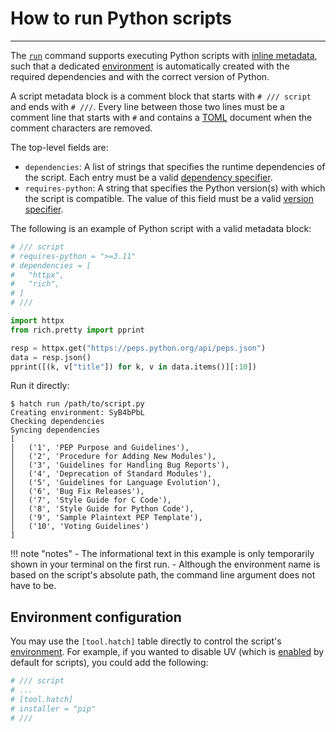 # How to run Python scripts

-----

The [`run`](../../cli/reference.md#hatch-run) command supports executing Python scripts with [inline metadata](https://packaging.python.org/en/latest/specifications/inline-script-metadata/), such that a dedicated [environment](../../config/environment/overview.md) is automatically created with the required dependencies and with the correct version of Python.

A script metadata block is a comment block that starts with `# /// script` and ends with `# ///`. Every line between those two lines must be a comment line that starts with `#` and contains a [TOML](https://github.com/toml-lang/toml) document when the comment characters are removed.

The top-level fields are:

- `dependencies`: A list of strings that specifies the runtime dependencies of the script. Each entry must be a valid [dependency specifier](https://packaging.python.org/en/latest/specifications/dependency-specifiers/#dependency-specifiers).
- `requires-python`: A string that specifies the Python version(s) with which the script is compatible. The value of this field must be a valid [version specifier](https://packaging.python.org/en/latest/specifications/version-specifiers/#version-specifiers).

The following is an example of Python script with a valid metadata block:

```python tab="script.py"
# /// script
# requires-python = ">=3.11"
# dependencies = [
#   "httpx",
#   "rich",
# ]
# ///

import httpx
from rich.pretty import pprint

resp = httpx.get("https://peps.python.org/api/peps.json")
data = resp.json()
pprint([(k, v["title"]) for k, v in data.items()][:10])
```

Run it directly:

```
$ hatch run /path/to/script.py
Creating environment: SyB4bPbL
Checking dependencies
Syncing dependencies
[
│   ('1', 'PEP Purpose and Guidelines'),
│   ('2', 'Procedure for Adding New Modules'),
│   ('3', 'Guidelines for Handling Bug Reports'),
│   ('4', 'Deprecation of Standard Modules'),
│   ('5', 'Guidelines for Language Evolution'),
│   ('6', 'Bug Fix Releases'),
│   ('7', 'Style Guide for C Code'),
│   ('8', 'Style Guide for Python Code'),
│   ('9', 'Sample Plaintext PEP Template'),
│   ('10', 'Voting Guidelines')
]
```

!!! note "notes"
    - The informational text in this example is only temporarily shown in your terminal on the first run.
    - Although the environment name is based on the script's absolute path, the command line argument does not have to be.

## Environment configuration

You may use the `[tool.hatch]` table directly to control the script's [environment](../../config/environment/overview.md). For example, if you wanted to disable UV (which is [enabled](../environment/select-installer.md#enabling-uv) by default for scripts), you could add the following:

```python tab="script.py"
# /// script
# ...
# [tool.hatch]
# installer = "pip"
# ///
```
